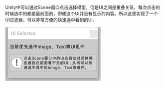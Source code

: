 Unity中可以通过Scene窗口点击选择模型，但是UI之间是重叠关系，每次点击的时候选中的都是最前面的，即便这个UI并没有显示的内容。所以这里实现了一个UI过滤器，可以非常方便的快速选中看到的UI。

![](_20220404233038.png)